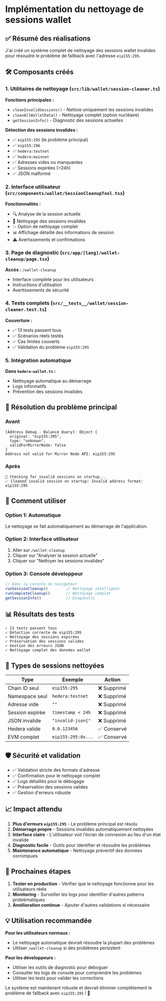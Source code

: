 # Implémentation du nettoyage de sessions wallet

## ✅ Résumé des réalisations

J'ai créé un système complet de nettoyage des sessions wallet invalides pour résoudre le problème de fallback avec l'adresse `eip155:295`.

## 🛠️ Composants créés

### 1. Utilitaires de nettoyage (`src/lib/wallet/session-cleaner.ts`)

**Fonctions principales :**
- `cleanInvalidSessions()` - Nettoie uniquement les sessions invalides
- `cleanAllWalletData()` - Nettoyage complet (option nucléaire)
- `getSessionInfo()` - Diagnostic des sessions actuelles

**Détection des sessions invalides :**
- ✅ `eip155:295` (le problème principal)
- ✅ `eip155:296` 
- ✅ `hedera:testnet`
- ✅ `hedera:mainnet`
- ✅ Adresses vides ou manquantes
- ✅ Sessions expirées (>24h)
- ✅ JSON malformé

### 2. Interface utilisateur (`src/components/wallet/SessionCleanupTool.tsx`)

**Fonctionnalités :**
- 🔍 Analyse de la session actuelle
- 🧹 Nettoyage des sessions invalides
- 💥 Option de nettoyage complet
- 📊 Affichage détaillé des informations de session
- ⚠️ Avertissements et confirmations

### 3. Page de diagnostic (`src/app/[lang]/wallet-cleanup/page.tsx`)

**Accès :** `/wallet-cleanup`
- Interface complète pour les utilisateurs
- Instructions d'utilisation
- Avertissements de sécurité

### 4. Tests complets (`src/__tests__/wallet/session-cleaner.test.ts`)

**Couverture :**
- ✅ 13 tests passent tous
- ✅ Scénarios réels testés
- ✅ Cas limites couverts
- ✅ Validation du problème `eip155:295`

### 5. Intégration automatique

**Dans `hedera-wallet.ts` :**
- Nettoyage automatique au démarrage
- Logs informatifs
- Prévention des sessions invalides

## 🎯 Résolution du problème principal

### Avant
```
[Address Debug - Balance Query]: Object { 
  original: "eip155:295", 
  type: "unknown", 
  validForMirrorNode: false 
}
Address not valid for Mirror Node API: eip155:295
```

### Après
```
🧹 Checking for invalid sessions on startup...
✅ Cleaned invalid session on startup: Invalid address format: eip155:295
```

## 🚀 Comment utiliser

### Option 1: Automatique
Le nettoyage se fait automatiquement au démarrage de l'application.

### Option 2: Interface utilisateur
1. Aller sur `/wallet-cleanup`
2. Cliquer sur "Analyser la session actuelle"
3. Cliquer sur "Nettoyer les sessions invalides"

### Option 3: Console développeur
```javascript
// Dans la console du navigateur
runSessionCleanup()        // Nettoyage intelligent
runCompleteCleanup()       // Nettoyage complet
getSessionInfo()           // Diagnostic
```

## 📊 Résultats des tests

```
✓ 13 tests passent tous
✓ Détection correcte de eip155:295
✓ Nettoyage des sessions expirées
✓ Préservation des sessions valides
✓ Gestion des erreurs JSON
✓ Nettoyage complet des données wallet
```

## 🔧 Types de sessions nettoyées

| Type | Exemple | Action |
|------|---------|--------|
| Chain ID seul | `eip155:295` | ❌ Supprimé |
| Namespace seul | `hedera:testnet` | ❌ Supprimé |
| Adresse vide | `""` | ❌ Supprimé |
| Session expirée | `timestamp < 24h` | ❌ Supprimé |
| JSON invalide | `"invalid-json{"` | ❌ Supprimé |
| Hedera valide | `0.0.123456` | ✅ Conservé |
| EVM complet | `eip155:295:0x...` | ✅ Conservé |

## 🛡️ Sécurité et validation

- ✅ Validation stricte des formats d'adresse
- ✅ Confirmation pour le nettoyage complet
- ✅ Logs détaillés pour le débogage
- ✅ Préservation des sessions valides
- ✅ Gestion d'erreurs robuste

## 📈 Impact attendu

1. **Plus d'erreurs `eip155:295`** - Le problème principal est résolu
2. **Démarrage propre** - Sessions invalides automatiquement nettoyées
3. **Interface claire** - L'utilisateur voit l'écran de connexion au lieu d'un état invalide
4. **Diagnostic facile** - Outils pour identifier et résoudre les problèmes
5. **Maintenance automatique** - Nettoyage préventif des données corrompues

## 🔄 Prochaines étapes

1. **Tester en production** - Vérifier que le nettoyage fonctionne pour les utilisateurs réels
2. **Monitoring** - Surveiller les logs pour identifier d'autres patterns problématiques
3. **Amélioration continue** - Ajouter d'autres validations si nécessaire

## 💡 Utilisation recommandée

**Pour les utilisateurs normaux :**
- Le nettoyage automatique devrait résoudre la plupart des problèmes
- Utiliser `/wallet-cleanup` si des problèmes persistent

**Pour les développeurs :**
- Utiliser les outils de diagnostic pour déboguer
- Consulter les logs de console pour comprendre les problèmes
- Utiliser les tests pour valider les corrections

Le système est maintenant robuste et devrait éliminer complètement le problème de fallback avec `eip155:295` ! 🎉